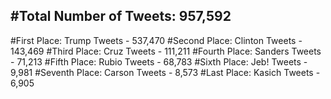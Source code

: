 #Total Number of Tweets: 957,592 
---
#First Place: Trump Tweets - 537,470
#Second Place: Clinton Tweets - 143,469
#Third Place: Cruz Tweets - 111,211
#Fourth Place: Sanders Tweets - 71,213
#Fifth Place: Rubio Tweets - 68,783
#Sixth Place: Jeb! Tweets - 9,981
#Seventh Place: Carson Tweets - 8,573
#Last Place: Kasich Tweets - 6,905
